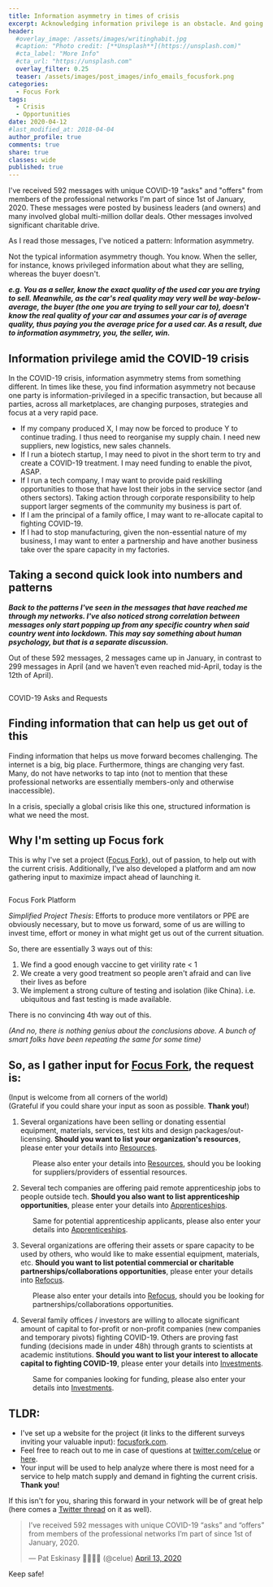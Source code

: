 ```yaml
---
title: Information asymmetry in times of crisis
excerpt: Acknowledging information privilege is an obstacle. And going into the reasons I'm setting up [Focus Fork](https://www.focusfork.com/).
header:
  #overlay_image: /assets/images/writinghabit.jpg
  #caption: "Photo credit: [**Unsplash**](https://unsplash.com)"
  #cta_label: "More Info"
  #cta_url: "https://unsplash.com"
  overlay_filter: 0.25
  teaser: /assets/images/post_images/info_emails_focusfork.png
categories:
  - Focus Fork
tags:
  - Crisis
  - Opportunities
date: 2020-04-12
#last_modified_at: 2018-04-04  
author_profile: true
comments: true
share: true
classes: wide
published: true
---
```


I've received 592 messages with unique COVID-19 "asks" and "offers" from members of the professional networks I'm part of since 1st of January, 2020. These messages were posted by business leaders (and owners) and many involved global multi-million dollar deals. Other messages involved significant charitable drive.

As I read those messages, I've noticed a pattern: Information asymmetry.

Not the typical information asymmetry though. You know. When the seller, for instance, knows privileged information about what they are selling, whereas the buyer doesn't.

<p class="notice">
<b><i>e.g. You as a seller, know the exact quality of the used car you are trying to sell. Meanwhile, as the car's real quality may very well be way-below-average, the buyer (the one you are trying to sell your car to), doesn't know the real quality of your car and assumes your car is of average quality, thus paying you the average price for a used car. As a result, due to information asymmetry, you, the seller, win.</i></b></p>

## Information privilege amid the COVID-19 crisis

In the COVID-19 crisis, information asymmetry stems from something different. In times like these, you find information asymmetry not because one party is information-privileged in a specific transaction, but because all parties, across all marketplaces, are changing purposes, strategies and focus at a very rapid pace.

* If my company produced X, I may now be forced to produce Y to continue trading. I thus need to reorganise my supply chain. I need new suppliers, new logistics, new sales channels.  
* If I run a biotech startup, I may need to pivot in the short term to try and create a COVID-19 treatment. I may need funding to enable the pivot, ASAP.
* If I run a tech company, I may want to provide paid reskilling opportunities to those that have lost their jobs in the service sector (and others sectors). Taking action through corporate responsibility to help support larger segments of the community my business is part of.
* If I am the principal of a family office, I may want to re-allocate capital to fighting COVID-19.
* If I had to stop manufacturing, given the non-essential nature of my business, I may want to enter a partnership and have another business take over the spare capacity in my factories.

## Taking a second quick look into numbers and patterns

<p class="notice">
<b><i>Back to the patterns I've seen in the messages that have reached me through my networks. I've also noticed strong correlation between messages only start popping up from any specific country when said country went into lockdown. This may say something about human psychology, but that is a separate discussion.</i></b></p>

Out of these 592 messages, 2 messages came up in January, in contrast to 299 messages in April (and we haven’t even reached mid-April, today is the 12th of April).

<p><img src="{{site.baseurl}}/assets/images/post_images/info_emails_focusfork.png" alt="" class="align-center" /></p>
<figcaption>COVID-19 Asks and Requests</figcaption>

## Finding information that can help us get out of this

Finding information that helps us move forward becomes challenging. The internet is a big, big place. Furthermore, things are changing very fast. Many, do not have networks to tap into (not to mention that these professional networks are essentially members-only and otherwise inaccessible).

In a crisis, specially a global crisis like this one, structured information is what we need the most.

## Why I'm setting up Focus fork

This is why I've set a project ([Focus Fork](http://focusfork.com/)), out of passion, to help out with the current crisis. Additionally, I've also developed a platform and am now gathering input to maximize impact ahead of launching it.

<p><img src="{{site.baseurl}}/assets/images/post_images/focus_fork_platform.png" alt="" class="align-center" /></p>
<figcaption>Focus Fork Platform</figcaption>

*Simplified Project Thesis*: Efforts to produce more ventilators or PPE are obviously necessary, but to move us forward, some of us are willing to invest time, effort or money in what might get us out of the current situation.

So, there are essentially 3 ways out of this:

1. We find a good enough vaccine to get virility rate < 1
2. We create a very good treatment so people aren't afraid and can live their lives as before
3. We implement a strong culture of testing and isolation (like China). i.e. ubiquitous and fast testing is made available.

There is no convincing 4th way out of this.

*(And no, there is nothing genius about the conclusions above. A bunch of smart folks have been repeating the same for some time)*

## **So, as I gather input for [Focus Fork](http://focusfork.com/), the request is:**

(Input is welcome from all corners of the world)
<br />
(Grateful if you could share your input as soon as possible. **Thank you!**)

<ol>
<li> Several organizations have been selling or donating essential equipment, materials, services, test kits and design packages/out-licensing. <strong>Should you want to list your organization's resources</strong>, please enter your details into <a href="https://bit.ly/resources_info_gathering_focus_fork">Resources</a>.</li>
  <ul>
  <li style="list-style-type: none;">Please also enter your details into <a href="https://bit.ly/resources_info_gathering_focus_fork">Resources</a>, should you be looking for suppliers/providers of essential resources.
  </li>
  </ul>
</ol>

<ol start="2">  
<li> Several tech companies are offering paid remote apprenticeship jobs to people outside tech. <strong>Should you also want to list apprenticeship opportunities</strong>, please enter your details into <a href="https://bit.ly/apprenticeships_info_gathering_focus_fork">Apprenticeships</a>. </li>
  <ul>
  <li style="list-style-type: none;">Same for potential apprenticeship applicants, please also enter your details into <a href="https://bit.ly/apprenticeships_info_gathering_focus_fork">Apprenticeships</a>.
  </li>
  </ul>
</ol>

<ol start="3">  
<li>Several organizations are offering their assets or spare capacity to be used by others, who would like to make essential equipment, materials, etc. <strong>Should you want to list potential commercial or charitable partnerships/collaborations opportunities</strong>, please enter your details into <a href="https://bit.ly/refocus_info_gathering_focus_fork">Refocus</a>. </li>
  <ul>
  <li style="list-style-type: none;">Please also enter your details into <a href="https://bit.ly/refocus_info_gathering_focus_fork">Refocus</a>, should you be looking for partnerships/collaborations opportunities.
  </li>
  </ul>
</ol>

<ol start="4">  
<li>Several family offices / investors are willing to allocate significant amount of capital to for-profit or non-profit companies (new companies and temporary pivots) fighting COVID-19. Others are proving fast funding (decisions made in under 48h) through grants to scientists at academic institutions. <strong>Should you want to list your interest to allocate capital to fighting COVID-19</strong>, please enter your details into <a href="https://bit.ly/innvestments_info_gathering_focus_fork">Investments</a>.</li>
  <ul>
  <li style="list-style-type: none;">Same for companies looking for funding, please also enter your details into <a href="https://bit.ly/innvestments_info_gathering_focus_fork">Investments</a>.
  </li>
  </ul>
</ol>

## **TLDR:**

* I've set up a website for the project (it links to the different surveys inviting your valuable input): [focusfork.com](https://www.focusfork.com).
* Feel free to reach out to me in case of questions at [twitter.com/celue](https://twitter.com/celue) or [here](/contact).
* Your input will be used to help analyze where there is most need for a service to help match supply and demand in fighting the current crisis. **Thank you!**

If this isn't for you, sharing this forward in your network will be of great help (here comes a [Twitter thread](https://twitter.com/FocusFork/status/1248246513106423817) on it as well).

<blockquote class="twitter-tweet tw-align-center"><p lang="en" dir="ltr">I’ve received 592 messages with unique COVID-19 “asks” and “offers” from members of the professional networks I’m part of since 1st of January, 2020.</p>&mdash; Pat Eskinasy 👩🏻‍💻🌳 (@celue) <a href="https://twitter.com/celue/status/1249679815780769793?ref_src=twsrc%5Etfw">April 13, 2020</a></blockquote> <script async src="https://platform.twitter.com/widgets.js" charset="utf-8"></script>

Keep safe!